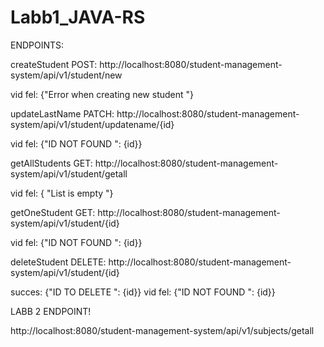 # Labb1_JAVA-RS

ENDPOINTS:

createStudent POST: http://localhost:8080/student-management-system/api/v1/student/new

vid fel: {"Error when creating new student "}

updateLastName PATCH: http://localhost:8080/student-management-system/api/v1/student/updatename/{id}

vid fel: {"ID NOT FOUND ": {id}}

getAllStudents GET: http://localhost:8080/student-management-system/api/v1/student/getall

vid fel: { "List is empty "}

getOneStudent GET: http://localhost:8080/student-management-system/api/v1/student/{id}

vid fel: {"ID NOT FOUND ": {id}}

deleteStudent DELETE: http://localhost:8080/student-management-system/api/v1/student/{id}

succes: {"ID TO DELETE ": {id}}
vid fel: {"ID NOT FOUND ": {id}}



LABB 2  ENDPOINT!

http://localhost:8080/student-management-system/api/v1/subjects/getall

